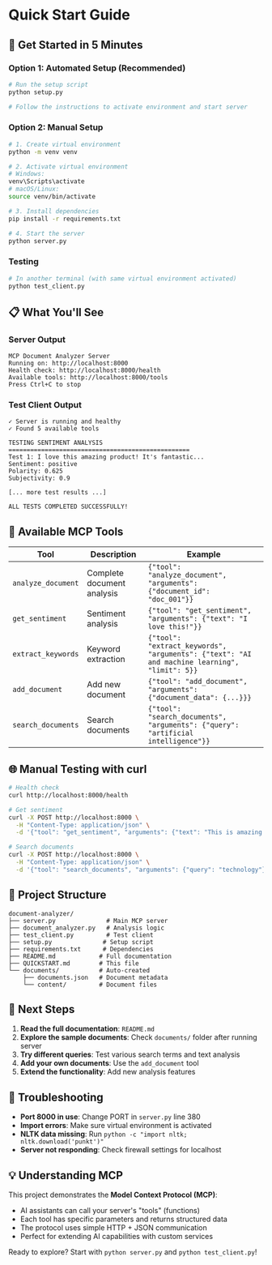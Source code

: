 # Quick Start Guide

## 🚀 Get Started in 5 Minutes

### Option 1: Automated Setup (Recommended)
```bash
# Run the setup script
python setup.py

# Follow the instructions to activate environment and start server
```

### Option 2: Manual Setup
```bash
# 1. Create virtual environment
python -m venv venv

# 2. Activate virtual environment
# Windows:
venv\Scripts\activate
# macOS/Linux:
source venv/bin/activate

# 3. Install dependencies
pip install -r requirements.txt

# 4. Start the server
python server.py
```

### Testing
```bash
# In another terminal (with same virtual environment activated)
python test_client.py
```

## 📋 What You'll See

### Server Output
```
MCP Document Analyzer Server
Running on: http://localhost:8000
Health check: http://localhost:8000/health
Available tools: http://localhost:8000/tools
Press Ctrl+C to stop
```

### Test Client Output
```
✓ Server is running and healthy
✓ Found 5 available tools

TESTING SENTIMENT ANALYSIS
==================================================
Test 1: I love this amazing product! It's fantastic...
Sentiment: positive
Polarity: 0.625
Subjectivity: 0.9

[... more test results ...]

ALL TESTS COMPLETED SUCCESSFULLY!
```

## 🔧 Available MCP Tools

| Tool | Description | Example |
|------|-------------|---------|
| `analyze_document` | Complete document analysis | `{"tool": "analyze_document", "arguments": {"document_id": "doc_001"}}` |
| `get_sentiment` | Sentiment analysis | `{"tool": "get_sentiment", "arguments": {"text": "I love this!"}}` |
| `extract_keywords` | Keyword extraction | `{"tool": "extract_keywords", "arguments": {"text": "AI and machine learning", "limit": 5}}` |
| `add_document` | Add new document | `{"tool": "add_document", "arguments": {"document_data": {...}}}` |
| `search_documents` | Search documents | `{"tool": "search_documents", "arguments": {"query": "artificial intelligence"}}` |

## 🌐 Manual Testing with curl

```bash
# Health check
curl http://localhost:8000/health

# Get sentiment
curl -X POST http://localhost:8000 \
  -H "Content-Type: application/json" \
  -d '{"tool": "get_sentiment", "arguments": {"text": "This is amazing!"}}'

# Search documents
curl -X POST http://localhost:8000 \
  -H "Content-Type: application/json" \
  -d '{"tool": "search_documents", "arguments": {"query": "technology"}}'
```

## 📁 Project Structure
```
document-analyzer/
├── server.py              # Main MCP server
├── document_analyzer.py   # Analysis logic
├── test_client.py         # Test client
├── setup.py              # Setup script
├── requirements.txt      # Dependencies
├── README.md            # Full documentation
├── QUICKSTART.md        # This file
└── documents/           # Auto-created
    ├── documents.json   # Document metadata
    └── content/         # Document files
```

## 🎯 Next Steps

1. **Read the full documentation**: `README.md`
2. **Explore the sample documents**: Check `documents/` folder after running server
3. **Try different queries**: Test various search terms and text analysis
4. **Add your own documents**: Use the `add_document` tool
5. **Extend the functionality**: Add new analysis features

## 🐛 Troubleshooting

- **Port 8000 in use**: Change PORT in `server.py` line 380
- **Import errors**: Make sure virtual environment is activated
- **NLTK data missing**: Run `python -c "import nltk; nltk.download('punkt')"`
- **Server not responding**: Check firewall settings for localhost

## 💡 Understanding MCP

This project demonstrates the **Model Context Protocol (MCP)**:
- AI assistants can call your server's "tools" (functions)
- Each tool has specific parameters and returns structured data
- The protocol uses simple HTTP + JSON communication
- Perfect for extending AI capabilities with custom services

Ready to explore? Start with `python server.py` and `python test_client.py`! 